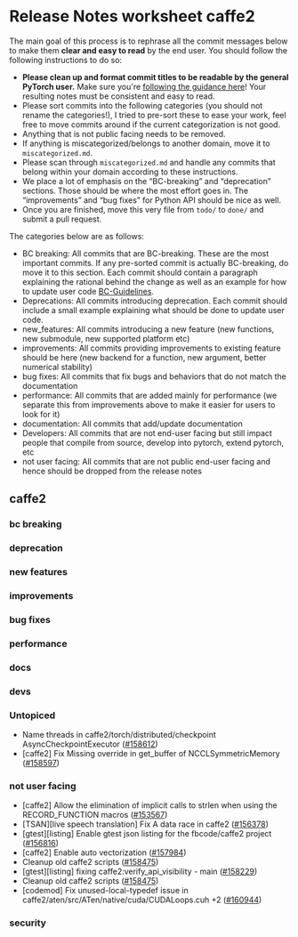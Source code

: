 
# Release Notes worksheet caffe2

The main goal of this process is to rephrase all the commit messages below to make them **clear and easy to read** by the end user. You should follow the following instructions to do so:

* **Please clean up and format commit titles to be readable by the general PyTorch user.** Make sure you're [following the guidance here](https://docs.google.com/document/d/14OmgGBr1w6gl1VO47GGGdwrIaUNr92DFhQbY_NEk8mQ/edit)! Your resulting notes must be consistent and easy to read.
* Please sort commits into the following categories (you should not rename the categories!), I tried to pre-sort these to ease your work, feel free to move commits around if the current categorization is not good.
* Anything that is not public facing needs to be removed.
* If anything is miscategorized/belongs to another domain, move it to `miscategorized.md`.
* Please scan through `miscategorized.md` and handle any commits that belong within your domain according to these instructions.
* We place a lot of emphasis on the “BC-breaking” and “deprecation” sections. Those should be where the most effort goes in. The “improvements” and “bug fixes” for Python API should be nice as well.
* Once you are finished, move this very file from `todo/` to `done/` and submit a pull request.

The categories below are as follows:

* BC breaking: All commits that are BC-breaking. These are the most important commits. If any pre-sorted commit is actually BC-breaking, do move it to this section. Each commit should contain a paragraph explaining the rational behind the change as well as an example for how to update user code [BC-Guidelines](https://docs.google.com/document/d/14OmgGBr1w6gl1VO47GGGdwrIaUNr92DFhQbY_NEk8mQ/edit#heading=h.a9htwgvvec1m).
* Deprecations: All commits introducing deprecation. Each commit should include a small example explaining what should be done to update user code.
* new_features: All commits introducing a new feature (new functions, new submodule, new supported platform etc)
* improvements: All commits providing improvements to existing feature should be here (new backend for a function, new argument, better numerical stability)
* bug fixes: All commits that fix bugs and behaviors that do not match the documentation
* performance: All commits that are added mainly for performance (we separate this from improvements above to make it easier for users to look for it)
* documentation: All commits that add/update documentation
* Developers: All commits that are not end-user facing but still impact people that compile from source, develop into pytorch, extend pytorch, etc
* not user facing: All commits that are not public end-user facing and hence should be dropped from the release notes

## caffe2
### bc breaking
### deprecation
### new features
### improvements
### bug fixes
### performance
### docs
### devs
### Untopiced
- Name threads in caffe2/torch/distributed/checkpoint AsyncCheckpointExecutor ([#158612](https://github.com/pytorch/pytorch/pull/158612))
- [caffe2]  Fix Missing override in get_buffer of NCCLSymmetricMemory ([#158597](https://github.com/pytorch/pytorch/pull/158597))
### not user facing
- [caffe2] Allow the elimination of implicit calls to strlen when using the RECORD_FUNCTION macros ([#153567](https://github.com/pytorch/pytorch/pull/153567))
- [TSAN][live speech translation] Fix A data race in caffe2 ([#156378](https://github.com/pytorch/pytorch/pull/156378))
- [gtest][listing] Enable gtest json listing for the fbcode/caffe2 project ([#156816](https://github.com/pytorch/pytorch/pull/156816))
- [caffe2] Enable auto vectorization ([#157984](https://github.com/pytorch/pytorch/pull/157984))
- Cleanup old caffe2 scripts ([#158475](https://github.com/pytorch/pytorch/pull/158475))
- [gtest][listing] fixing caffe2:verify_api_visibility - main ([#158229](https://github.com/pytorch/pytorch/pull/158229))
- Cleanup old caffe2 scripts ([#158475](https://github.com/pytorch/pytorch/pull/158475))
- [codemod] Fix unused-local-typedef issue in caffe2/aten/src/ATen/native/cuda/CUDALoops.cuh +2 ([#160944](https://github.com/pytorch/pytorch/pull/160944))
### security

